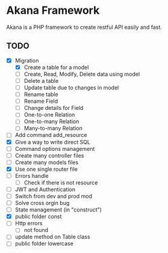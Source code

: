# Akana Framework

Akana is a PHP framework to create restful API easily and fast.

## TODO

- [x] Migration
  - [x] Create a table for a model
  - [ ] Create, Read, Modify, Delete data using model
  - [ ] Delete a table
  - [ ] Update table due to changes in model
  - [ ] Rename table
  - [ ] Rename Field
  - [ ] Change details for Field
  - [ ] One-to-one Relation
  - [ ] One-to-many Relation
  - [ ] Many-to-many Relation
- [ ] Add command add_resource
- [x] Give a way to write direct SQL
- [ ] Command options management
- [ ] Create many controller files
- [ ] Create many models files
- [x] Use one single router file
- [ ] Errors handle
  - [ ] Check if there is not resource
  
- [ ] JWT and Authentication
- [ ] Switch from dev and prod mod
- [ ] Solve cross orgin bug
- [ ] State management (in "construct")
- [x] public folder const
- [ ] Http errors
  - [ ] not found
- [ ] update method on Table class
- [ ] public folder lowercase
